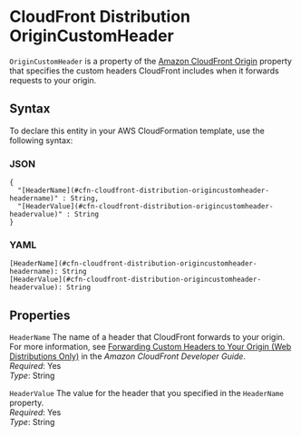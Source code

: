 # CloudFront Distribution OriginCustomHeader<a name="aws-properties-cloudfront-distribution-origincustomheader"></a>

`OriginCustomHeader` is a property of the [Amazon CloudFront Origin](aws-properties-cloudfront-distribution-origin.md) property that specifies the custom headers CloudFront includes when it forwards requests to your origin\.

## Syntax<a name="w4ab1c21c10c54c14c70b5"></a>

To declare this entity in your AWS CloudFormation template, use the following syntax:

### JSON<a name="aws-properties-cloudfront-distribution-origincustomheader-syntax.json"></a>

```
{
  "[HeaderName](#cfn-cloudfront-distribution-origincustomheader-headername)" : String,
  "[HeaderValue](#cfn-cloudfront-distribution-origincustomheader-headervalue)" : String
}
```

### YAML<a name="aws-properties-cloudfront-distribution-origincustomheader-syntax.yaml"></a>

```
[HeaderName](#cfn-cloudfront-distribution-origincustomheader-headername): String
[HeaderValue](#cfn-cloudfront-distribution-origincustomheader-headervalue): String
```

## Properties<a name="w4ab1c21c10c54c14c70b7"></a>

`HeaderName`  <a name="cfn-cloudfront-distribution-origincustomheader-headername"></a>
The name of a header that CloudFront forwards to your origin\. For more information, see [Forwarding Custom Headers to Your Origin \(Web Distributions Only\)](https://docs.aws.amazon.com/AmazonCloudFront/latest/DeveloperGuide/forward-custom-headers.html) in the *Amazon CloudFront Developer Guide*\.  
*Required*: Yes  
*Type*: String

`HeaderValue`  <a name="cfn-cloudfront-distribution-origincustomheader-headervalue"></a>
The value for the header that you specified in the `HeaderName` property\.  
*Required*: Yes  
*Type*: String